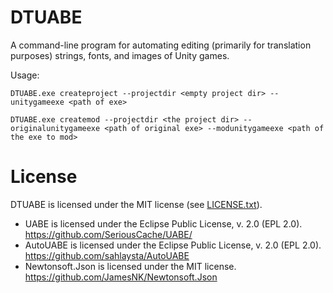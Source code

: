 # DTUABE
A command-line program for automating editing (primarily for translation purposes) strings, fonts, and images of Unity games.

Usage:

`DTUABE.exe createproject --projectdir <empty project dir> --unitygameexe <path of exe>`

`DTUABE.exe createmod --projectdir <the project dir> --originalunitygameexe <path of original exe> --modunitygameexe <path of the exe to mod>`

# License

DTUABE is licensed under the MIT license (see [LICENSE.txt](LICENSE.txt)).

- UABE is licensed under the Eclipse Public License, v. 2.0 (EPL 2.0). https://github.com/SeriousCache/UABE/
- AutoUABE is licensed under the Eclipse Public License, v. 2.0 (EPL 2.0). https://github.com/sahlaysta/AutoUABE
- Newtonsoft.Json is licensed under the MIT license. https://github.com/JamesNK/Newtonsoft.Json
